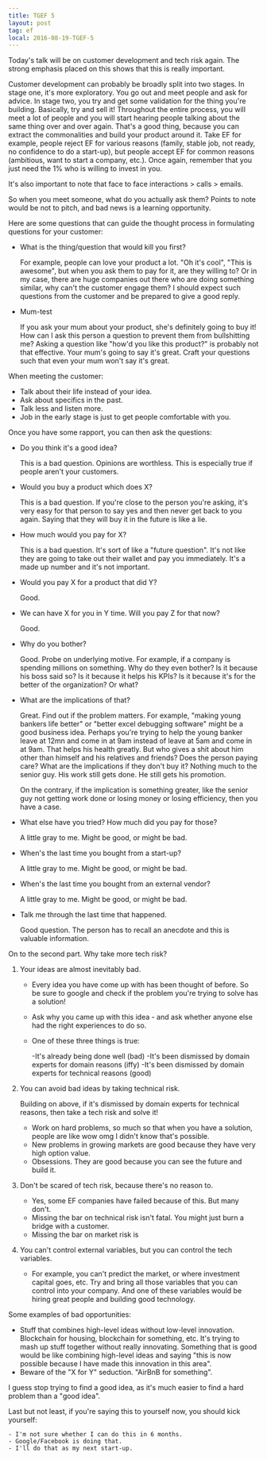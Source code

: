 ```yaml
---
title: TGEF 5
layout: post
tag: ef
local: 2016-08-19-TGEF-5
---
```


Today's talk will be on customer development and tech risk again. The strong emphasis placed on this shows that this is really important.

Customer development can probably be broadly split into two stages. In stage one, it's more exploratory. You go out and meet people and ask for advice. In stage two, you try and get some validation for the thing you're building. Basically, try and sell it! Throughout the entire process, you will meet a lot of people and you will start hearing people talking about the same thing over and over again. That's a good thing, because you can extract the commonalities and build your product around it. Take EF for example, people reject EF for various reasons (family, stable job, not ready, no confidence to do a start-up), but people accept EF for common reasons (ambitious, want to start a company, etc.). Once again, remember that you just need the 1% who is willing to invest in you.

It's also important to note that face to face interactions > calls > emails.

So when you meet someone, what do you actually ask them? Points to note would be not to pitch, and bad news is a learning opportunity.

Here are some questions that can guide the thought process in formulating questions for your customer:

- What is the thing/question that would kill you first?

	For example, people can love your product a lot. "Oh it's cool", "This is awesome", but when you ask them to pay for it, are they willing to? Or in my case, there are huge companies out there who are doing something similar, why can't the customer engage them? I should expect such questions from the customer and be prepared to give a good reply.

- Mum-test

	If you ask your mum about your product, she's definitely going to buy it! How can I ask this person a question to prevent them from bullshitting me? Asking a question like "how'd you like this product?" is probably not that effective. Your mum's going to say it's great. Craft your questions such that even your mum won't say it's great.

When meeting the customer:

- Talk about their life instead of your idea.
- Ask about specifics in the past.
- Talk less and listen more.
- Job in the early stage is just to get people comfortable with you.

Once you have some rapport, you can then ask the questions:

- Do you think it's a good idea?
	
	This is a bad question. Opinions are worthless. This is especially true if people aren't your customers. 

- Would you buy a product which does X?
	
	This is a bad question. If you're close to the person you're asking, it's very easy for that person to say yes and then never get back to you again. Saying that they will buy it in the future is like a lie.

- How much would you pay for X?

	This is a bad question. It's sort of like a "future question". It's not like they are going to take out their wallet and pay you immediately. It's a made up number and it's not important. 

- Would you pay X for a product that did Y?

	Good.

- We can have X for you in Y time. Will you pay Z for that now?

	Good.

- Why do you bother?

	Good. Probe on underlying motive. For example, if a company is spending millions on something. Why do they even bother? Is it because his boss said so? Is it because it helps his KPIs? Is it because it's for the better of the organization? Or what?

- What are the implications of that?

	Great. Find out if the problem matters. For example, "making young bankers life better" or "better excel debugging software" might be a good business idea. Perhaps you're trying to help the young banker leave at 12mn and come in at 9am instead of leave at 5am and come in at 9am. That helps his health greatly. But who gives a shit about him other than himself and his relatives and friends? Does the person paying care? What are the implications if they don't buy it? Nothing much to the senior guy. His work still gets done. He still gets his promotion.

	On the contrary, if the implication is something greater, like the senior guy not getting work done or losing money or losing efficiency, then you have a case. 

- What else have you tried? How much did you pay for those? 

	A little gray to me. Might be good, or might be bad. 

- When's the last time you bought from a start-up?

	A little gray to me. Might be good, or might be bad. 

- When's the last time you bought from an external vendor?

	A little gray to me. Might be good, or might be bad.

- Talk me through the last time that happened.

	Good question. The person has to recall an anecdote and this is valuable information.
 
On to the second part. Why take more tech risk?

1. Your ideas are almost inevitably bad.

	- Every idea you have come up with has been thought of before. So be sure to google and check if the problem you're trying to solve has a solution!	
	- Ask why you came up with this idea - and ask whether anyone else had the right experiences to do so.
	- One of these three things is true:

		-It's already being done well (bad)
		-It's been dismissed by domain experts for domain reasons (iffy)
		-It's been dismissed by domain experts for technical reasons (good)

2. You can avoid bad ideas by taking technical risk.

	Building on above, if it's dismissed by domain experts for technical reasons, then take a tech risk and solve it!
	- Work on hard problems, so much so that when you have a solution, people are like wow omg I didn't know that's possible.
	- New problems in growing markets are good because they have very high option value.
	- Obsessions. They are good because you can see the future and build it.

3. Don't be scared of tech risk, because there's no reason to.

	- Yes, some EF companies have failed because of this. But many don't.
	- Missing the bar on technical risk isn't fatal. You might just burn a bridge with a customer.
	- Missing the bar on market risk is

4. You can't control external variables, but you can control the tech variables.

	- For example, you can't predict the market, or where investment capital goes, etc. Try and bring all those variables that you can control into your company. And one of these variables would be hiring great people and building good technology.

Some examples of bad opportunities:

- Stuff that combines high-level ideas without low-level innovation. Blockchain for housing, blockchain for something, etc. It's trying to mash up stuff together without really innovating. Something that is good would be like combining high-level ideas and saying "this is now possible because I have made this innovation in this area".
- Beware of the "X for Y" seduction. "AirBnB for something".

I guess stop trying to find a good idea, as it's much easier to find a hard problem than a "good idea".

Last but not least, if you're saying this to yourself now, you should kick yourself:

	- I'm not sure whether I can do this in 6 months.
	- Google/Facebook is doing that.
	- I'll do that as my next start-up.


